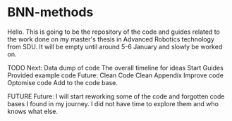 # BNN-methods

Hello. This is going to be the repository of the code and guides related to the work done on my master's thesis in Advanced Robotics technology from SDU. It will be empty until around 5-6 January and slowly be worked on.

TODO Next:
Data dump of code
The overall timeline for ideas
Start Guides
Provided example code
Future:
Clean Code
Clean Appendix
Improve code
Optomise code
Add to the code base.

FUTURE Future:
I will start reworking some of the code and forgotten code bases I found in my journey. I did not have time to explore them and who knows what else.
